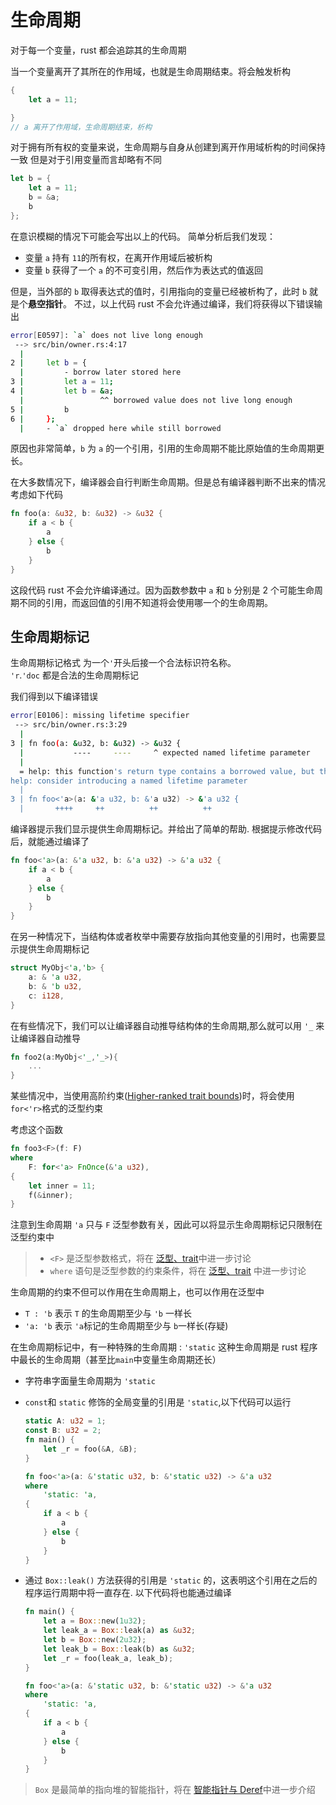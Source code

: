 # 生命周期

对于每一个变量，rust 都会追踪其的生命周期

当一个变量离开了其所在的作用域，也就是生命周期结束。将会触发析构

```rust
{
    let a = 11;

}
// a 离开了作用域，生命周期结束，析构
```

对于拥有所有权的变量来说，生命周期与自身从创建到离开作用域析构的时间保持一致
但是对于引用变量而言却略有不同

```rust
let b = {
    let a = 11;
    b = &a;
    b
};
```

在意识模糊的情况下可能会写出以上的代码。 简单分析后我们发现：

- 变量 `a` 持有 `11`的所有权，在离开作用域后被析构
- 变量 `b` 获得了一个 `a` 的不可变引用，然后作为表达式的值返回

但是，当外部的 `b` 取得表达式的值时，引用指向的变量已经被析构了，此时 `b` 就是个**悬空指针**。
不过，以上代码 rust 不会允许通过编译，我们将获得以下错误输出

```bash
error[E0597]: `a` does not live long enough
 --> src/bin/owner.rs:4:17
  |
2 |     let b = {
  |         - borrow later stored here
3 |         let a = 11;
4 |         let b = &a;
  |                 ^^ borrowed value does not live long enough
5 |         b
6 |     };
  |     - `a` dropped here while still borrowed
```

原因也非常简单，`b` 为 `a` 的一个引用，引用的生命周期不能比原始值的生命周期更长。

在大多数情况下，编译器会自行判断生命周期。但是总有编译器判断不出来的情况
考虑如下代码

```rust
fn foo(a: &u32, b: &u32) -> &u32 {
    if a < b {
        a
    } else {
        b
    }
}
```

这段代码 rust 不会允许编译通过。因为函数参数中 `a` 和 `b` 分别是 2 个可能生命周期不同的引用，而返回值的引用不知道将会使用哪一个的生命周期。

## 生命周期标记

生命周期标记格式 为一个`'`开头后接一个合法标识符名称。  
`'r`.`'doc` 都是合法的生命周期标记

我们得到以下编译错误

```bash
error[E0106]: missing lifetime specifier
 --> src/bin/owner.rs:3:29
  |
3 | fn foo(a: &u32, b: &u32) -> &u32 {
  |           ----     ----     ^ expected named lifetime parameter
  |
  = help: this function's return type contains a borrowed value, but the signature does not say whether it is borrowed from `a` or `b`
help: consider introducing a named lifetime parameter
  |
3 | fn foo<'a>(a: &'a u32, b: &'a u32) -> &'a u32 {
  |       ++++     ++          ++          ++
```

编译器提示我们显示提供生命周期标记。并给出了简单的帮助.
根据提示修改代码后，就能通过编译了

```rust
fn foo<'a>(a: &'a u32, b: &'a u32) -> &'a u32 {
    if a < b {
        a
    } else {
        b
    }
}
```

在另一种情况下，当结构体或者枚举中需要存放指向其他变量的引用时，也需要显示提供生命周期标记

```rust
struct MyObj<'a,'b> {
    a: & 'a u32,
    b: & 'b u32,
    c: i128,
}
```

在有些情况下，我们可以让编译器自动推导结构体的生命周期,那么就可以用 `'_` 来让编译器自动推导

```rust
fn foo2(a:MyObj<'_,'_>){
    ...
}
```

某些情况中，当使用高阶约束([Higher-ranked trait bounds])时，将会使用 `for<'r>`格式的泛型约束

考虑这个函数

```rust
fn foo3<F>(f: F)
where
    F: for<'a> FnOnce(&'a u32),
{
    let inner = 11;
    f(&inner);
}
```

注意到生命周期 `'a` 只与 `F` 泛型参数有关，因此可以将显示生命周期标记只限制在泛型约束中

> - `<F>` 是泛型参数格式，将在 [泛型、trait]中进一步讨论
> - `where` 语句是泛型参数的约束条件，将在 [泛型、trait] 中进一步讨论

生命周期的约束不但可以作用在生命周期上，也可以作用在泛型中

- `T : 'b` 表示 `T` 的生命周期至少与 `'b` 一样长
- `'a: 'b` 表示 `'a`标记的生命周期至少与 `b`一样长(存疑)

在生命周期标记中，有一种特殊的生命周期 : `'static`
这种生命周期是 rust 程序中最长的生命周期（甚至比`main`中变量生命周期还长）

- 字符串字面量生命周期为 `'static`
- `const`和 `static` 修饰的全局变量的引用是 `'static`,以下代码可以运行

  ```rust
  static A: u32 = 1;
  const B: u32 = 2;
  fn main() {
      let _r = foo(&A, &B);
  }

  fn foo<'a>(a: &'static u32, b: &'static u32) -> &'a u32
  where
      'static: 'a,
  {
      if a < b {
          a
      } else {
          b
      }
  }
  ```

- 通过 `Box::leak()` 方法获得的引用是 `'static` 的，这表明这个引用在之后的程序运行周期中将一直存在.
  以下代码将也能通过编译

  ```rust
  fn main() {
      let a = Box::new(1u32);
      let leak_a = Box::leak(a) as &u32;
      let b = Box::new(2u32);
      let leak_b = Box::leak(b) as &u32;
      let _r = foo(leak_a, leak_b);
  }

  fn foo<'a>(a: &'static u32, b: &'static u32) -> &'a u32
  where
      'static: 'a,
  {
      if a < b {
          a
      } else {
          b
      }
  }
  ```

> `Box` 是最简单的指向堆的智能指针，将在 [智能指针与 Deref]中进一步介绍

[higher-ranked trait bounds]: https://doc.rust-lang.org/reference/trait-bounds.html#higher-ranked-trait-bounds
[泛型、trait]: ../Readme.md
[智能指针与 deref]: ../Readme.md
